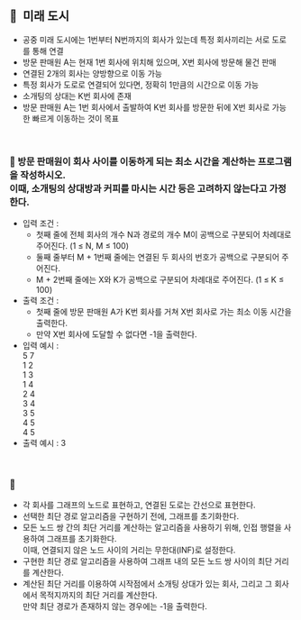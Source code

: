 ## **🧸  미래 도시**

- 공중 미래 도시에는 1번부터 N번까지의 회사가 있는데 특정 회사끼리는 서로 도로를 통해 연결
- 방문 판매원 A는 현재 1번 회사에 위치해 있으며, X번 회사에 방문해 물건 판매
- 연결된 2개의 회사는 양방향으로 이동 가능
- 특정 회사가 도로로 연결되어 있다면, 정확히 1만큼의 시간으로 이동 가능
- 소개팅의 상대는 K번 회사에 존재
- 방문 판매원 A는 1번 회사에서 출발하여 K번 회사를 방문한 뒤에 X번 회사로 가능한 빠르게 이동하는 것이 목표
<br/>

### **🚪 방문 판매원이 회사 사이를 이동하게 되는 최소 시간을 계산하는 프로그램을 작성하시오. <br/> 이때, 소개팅의 상대방과 커피를 마시는 시간 등은 고려하지 않는다고 가정한다.**

- 입력 조건 :
    - 첫째 줄에 전체 회사의 개수 N과 경로의 개수 M이 공백으로 구분되어 차례대로 주어진다. (1 ≤ N, M ≤ 100)
    - 둘째 줄부터 M + 1번째 줄에는 연결된 두 회사의 번호가 공백으로 구분되어 주어진다.
    - M + 2번째 줄에는 X와 K가 공백으로 구분되어 차례대로 주어진다. (1 ≤ K ≤ 100)
- 출력 조건 :
    - 첫째 줄에 방문 판매원 A가 K번 회사를 거쳐 X번 회사로 가는 최소 이동 시간을 출력한다.
    - 만약 X번 회사에 도달할 수 없다면 -1을 출력한다.
- 입력 예시 : <br/>
    5 7 <br/>
    1 2 <br/>
    1 3 <br/>
    1 4 <br/>
    2 4 <br/>
    3 4 <br/>
    3 5 <br/>
    4 5 <br/>
    4 5 <br/>
- 출력 예시 : 3
<br/>

### **🔑**

- 각 회사를 그래프의 노드로 표현하고, 연결된 도로는 간선으로 표현한다.
- 선택한 최단 경로 알고리즘을 구현하기 전에, 그래프를 초기화한다.
- 모든 노드 쌍 간의 최단 거리를 계산하는 알고리즘을 사용하기 위해, 인접 행렬을 사용하여 그래프를 초기화한다. <br/> 이때, 연결되지 않은 노드 사이의 거리는 무한대(INF)로 설정한다.
- 구현한 최단 경로 알고리즘을 사용하여 그래프 내의 모든 노드 쌍 사이의 최단 거리를 계산한다.
- 계산된 최단 거리를 이용하여 시작점에서 소개팅 상대가 있는 회사, 그리고 그 회사에서 목적지까지의 최단 거리를 계산한다. <br/> 만약 최단 경로가 존재하지 않는 경우에는 -1을 출력한다.
